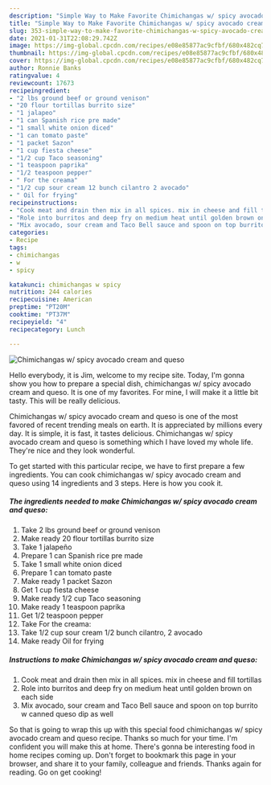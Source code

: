 ```yaml
---
description: "Simple Way to Make Favorite Chimichangas w/ spicy avocado cream and queso"
title: "Simple Way to Make Favorite Chimichangas w/ spicy avocado cream and queso"
slug: 353-simple-way-to-make-favorite-chimichangas-w-spicy-avocado-cream-and-queso
date: 2021-01-31T22:08:29.742Z
image: https://img-global.cpcdn.com/recipes/e08e85877ac9cfbf/680x482cq70/chimichangas-w-spicy-avocado-cream-and-queso-recipe-main-photo.jpg
thumbnail: https://img-global.cpcdn.com/recipes/e08e85877ac9cfbf/680x482cq70/chimichangas-w-spicy-avocado-cream-and-queso-recipe-main-photo.jpg
cover: https://img-global.cpcdn.com/recipes/e08e85877ac9cfbf/680x482cq70/chimichangas-w-spicy-avocado-cream-and-queso-recipe-main-photo.jpg
author: Ronnie Banks
ratingvalue: 4
reviewcount: 17673
recipeingredient:
- "2 lbs ground beef or ground venison"
- "20 flour tortillas burrito size"
- "1 jalapeo"
- "1 can Spanish rice pre made"
- "1 small white onion diced"
- "1 can tomato paste"
- "1 packet Sazon"
- "1 cup fiesta cheese"
- "1/2 cup Taco seasoning"
- "1 teaspoon paprika"
- "1/2 teaspoon pepper"
- " For the creama"
- "1/2 cup sour cream 12 bunch cilantro 2 avocado"
- " Oil for frying"
recipeinstructions:
- "Cook meat and drain then mix in all spices. mix in cheese and fill tortillas"
- "Role into burritos and deep fry on medium heat until golden brown on each side"
- "Mix avocado, sour cream and Taco Bell sauce and spoon on top burrito w canned queso dip as well"
categories:
- Recipe
tags:
- chimichangas
- w
- spicy

katakunci: chimichangas w spicy 
nutrition: 244 calories
recipecuisine: American
preptime: "PT20M"
cooktime: "PT37M"
recipeyield: "4"
recipecategory: Lunch

---
```



![Chimichangas w/ spicy avocado cream and queso](https://img-global.cpcdn.com/recipes/e08e85877ac9cfbf/680x482cq70/chimichangas-w-spicy-avocado-cream-and-queso-recipe-main-photo.jpg)

Hello everybody, it is Jim, welcome to my recipe site. Today, I'm gonna show you how to prepare a special dish, chimichangas w/ spicy avocado cream and queso. It is one of my favorites. For mine, I will make it a little bit tasty. This will be really delicious.



Chimichangas w/ spicy avocado cream and queso is one of the most favored of recent trending meals on earth. It is appreciated by millions every day. It is simple, it is fast, it tastes delicious. Chimichangas w/ spicy avocado cream and queso is something which I have loved my whole life. They're nice and they look wonderful.


To get started with this particular recipe, we have to first prepare a few ingredients. You can cook chimichangas w/ spicy avocado cream and queso using 14 ingredients and 3 steps. Here is how you cook it.

<!--inarticleads1-->

##### The ingredients needed to make Chimichangas w/ spicy avocado cream and queso:

1. Take 2 lbs ground beef or ground venison
1. Make ready 20 flour tortillas burrito size
1. Take 1 jalapeño
1. Prepare 1 can Spanish rice pre made
1. Take 1 small white onion diced
1. Prepare 1 can tomato paste
1. Make ready 1 packet Sazon
1. Get 1 cup fiesta cheese
1. Make ready 1/2 cup Taco seasoning
1. Make ready 1 teaspoon paprika
1. Get 1/2 teaspoon pepper
1. Take  For the creama:
1. Take 1/2 cup sour cream 1/2 bunch cilantro, 2 avocado
1. Make ready  Oil for frying




<!--inarticleads2-->

##### Instructions to make Chimichangas w/ spicy avocado cream and queso:

1. Cook meat and drain then mix in all spices. mix in cheese and fill tortillas
1. Role into burritos and deep fry on medium heat until golden brown on each side
1. Mix avocado, sour cream and Taco Bell sauce and spoon on top burrito w canned queso dip as well




So that is going to wrap this up with this special food chimichangas w/ spicy avocado cream and queso recipe. Thanks so much for your time. I'm confident you will make this at home. There's gonna be interesting food in home recipes coming up. Don't forget to bookmark this page in your browser, and share it to your family, colleague and friends. Thanks again for reading. Go on get cooking!
